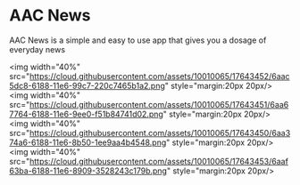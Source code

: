 # AAC News

AAC News is a simple and easy to use app that gives you a dosage of everyday news

<img width="40%" src="https://cloud.githubusercontent.com/assets/10010065/17643452/6aac5dc8-6188-11e6-99c7-220c7465b1a2.png" style="margin:20px 20px/>
<img width="40%" src="https://cloud.githubusercontent.com/assets/10010065/17643451/6aa67764-6188-11e6-9ee0-f51b84741d02.png" style="margin:20px 20px/>
<img width="40%" src="https://cloud.githubusercontent.com/assets/10010065/17643450/6aa374a6-6188-11e6-8b50-1ee9aa4b4548.png" style="margin:20px 20px/>
<img width="40%" src="https://cloud.githubusercontent.com/assets/10010065/17643453/6aaf63ba-6188-11e6-8909-3528243c179b.png" style="margin:20px 20px/>


